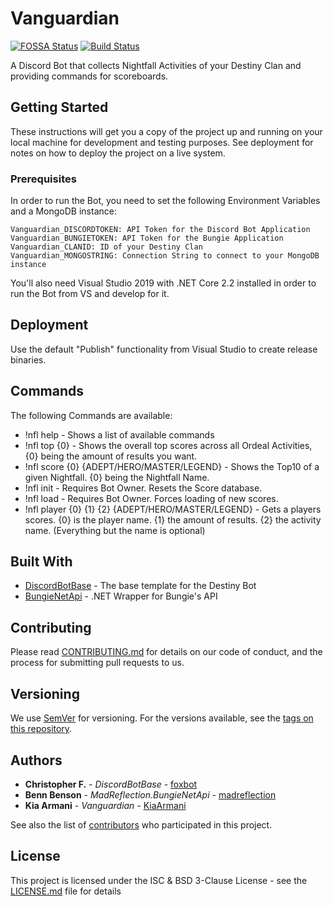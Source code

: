# Vanguardian

[![FOSSA Status](https://app.fossa.com/api/projects/git%2Bgithub.com%2FKiaArmani%2FVanguardian.svg?type=shield)](https://app.fossa.com/projects/git%2Bgithub.com%2FKiaArmani%2FVanguardian?ref=badge_shield)
[![Build Status](https://travis-ci.org/d2tools/Vanguardian.svg?branch=master)](https://travis-ci.org/d2tools/Vanguardian)

A Discord Bot that collects Nightfall Activities of your Destiny Clan and providing commands for scoreboards.

## Getting Started

These instructions will get you a copy of the project up and running on your local machine for development and testing purposes. See deployment for notes on how to deploy the project on a live system.

### Prerequisites

In order to run the Bot, you need to set the following Environment Variables and a MongoDB instance:

```
Vanguardian_DISCORDTOKEN: API Token for the Discord Bot Application
Vanguardian_BUNGIETOKEN: API Token for the Bungie Application
Vanguardian_CLANID: ID of your Destiny Clan
Vanguardian_MONGOSTRING: Connection String to connect to your MongoDB instance
```

You'll also need Visual Studio 2019 with .NET Core 2.2 installed in order to run the Bot from VS and develop for it.

## Deployment

Use the default "Publish" functionality from Visual Studio to create release binaries.

## Commands

The following Commands are available:

* !nfl help - Shows a list of available commands
* !nfl top {0} - Shows the overall top scores across all Ordeal Activities, {0} being the amount of results you want.
* !nfl score {0} {ADEPT/HERO/MASTER/LEGEND} - Shows the Top10 of a given Nightfall. {0} being the Nightfall Name.
* !nfl init - Requires Bot Owner. Resets the Score database.
* !nfl load - Requires Bot Owner. Forces loading of new scores.
* !nfl player {0} {1} {2} {ADEPT/HERO/MASTER/LEGEND} - Gets a players scores. {0} is the player name. {1} the amount of results. {2} the activity name. (Everything but the name is optional)

## Built With

* [DiscordBotBase](https://github.com/foxbot/DiscordBotBase) - The base template for the Destiny Bot
* [BungieNetApi](https://github.com/madreflection/MadReflection.BungieNetApi) - .NET Wrapper for Bungie's API

## Contributing

Please read [CONTRIBUTING.md](https://github.com/KiaArmani/Vanguardian/CONTRIBUTING.md) for details on our code of conduct, and the process for submitting pull requests to us.

## Versioning

We use [SemVer](http://semver.org/) for versioning. For the versions available, see the [tags on this repository](https://github.com/your/project/tags). 

## Authors

* **Christopher F.** - *DiscordBotBase* - [foxbot](https://github.com/foxbot/)
* **Benn Benson** - *MadReflection.BungieNetApi* - [madreflection](https://github.com/madreflection/)
* **Kia Armani** - *Vanguardian* - [KiaArmani](https://github.com/KiaArmani/)

See also the list of [contributors](https://github.com/KiaArmani/Vanguardian/contributors) who participated in this project.

## License

This project is licensed under the ISC & BSD 3-Clause License - see the [LICENSE.md](LICENSE.md) file for details
